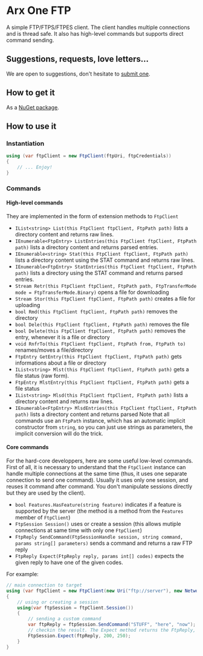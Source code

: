# Arx One FTP

A simple FTP/FTPS/FTPES client.
The client handles multiple connections and is thread safe.
It also has high-level commands but supports direct command sending.

## Suggestions, requests, love letters...

We are open to suggestions, don't hesitate to [submit one](https://github.com/ArxOne/FTP/issues).

## How to get it

As a [NuGet package](https://www.nuget.org/packages/ArxOne.Ftp).

## How to use it

### Instantiation

```csharp
using (var ftpClient = new FtpClient(ftpUri, ftpCredentials))
{
    // ... Enjoy!
}
```

### Commands

#### High-level commands

They are implemented in the form of extension methods to `FtpClient`
*  `IList<string> List(this FtpClient ftpClient, FtpPath path)` lists a directory content and returns raw lines.
*  `IEnumerable<FtpEntry> ListEntries(this FtpClient ftpClient, FtpPath path)` lists a directory content and returns parsed entries.
*  `IEnumerable<string> Stat(this FtpClient ftpClient, FtpPath path)` lists a directory content using the STAT command and returns raw lines.
*  `IEnumerable<FtpEntry> StatEntries(this FtpClient ftpClient, FtpPath path)` lists a directory using the STAT command and returns parsed entries.
*  `Stream Retr(this FtpClient ftpClient, FtpPath path, FtpTransferMode mode = FtpTransferMode.Binary)` opens a file for downloading
*  `Stream Stor(this FtpClient ftpClient, FtpPath path)` creates a file for uploading
*  `bool Rmd(this FtpClient ftpClient, FtpPath path)` removes the directory
*  `bool Dele(this FtpClient ftpClient, FtpPath path)` removes the file
*  `bool Delete(this FtpClient ftpClient, FtpPath path)` removes the entry, whenever it is a file or directory
*  `void RnfrTo(this FtpClient ftpClient, FtpPath from, FtpPath to)` renames/moves a file/directory
*  `FtpEntry GetEntry(this FtpClient ftpClient, FtpPath path)` gets informations about a file or directory
*  `IList<string> Mlst(this FtpClient ftpClient, FtpPath path)` gets a file status (raw form).
*  `FtpEntry MlstEntry(this FtpClient ftpClient, FtpPath path)` gets a file status 
*  `IList<string> Mlsd(this FtpClient ftpClient, FtpPath path)` lists a directory content and returns raw lines.
*  `IEnumerable<FtpEntry> MlsdEntries(this FtpClient ftpClient, FtpPath path)` lists a directory content and returns parsed Note that all commands use an `FtpPath` instance, which has an automatic implicit constructor from `string`, so you can just use strings as parameters, the implicit conversion will do the trick.

#### Core commands

For the hard-core developpers, here are some useful low-level commands.
First of all, it is necessary to understand that the `FtpClient` instance can handle multiple connections at the same time (thus, it uses one separate connection to send one command). Usually it uses only one session, and reuses it command after command. You don't manipulate sessions directly but they are used by the client).

* `bool Features.HasFeature(string feature)` indicates if a feature is supported by the server (the method is a method from the `Features` member of `FtpClient`)
* `FtpSession Session()` uses or create a session (this allows mutiple connections at same time with only one `FtpClient`)
* `FtpReply SendCommand(FtpSessionHandle session, string command, params string[] parameters)` sends a command and returns a raw FTP reply
*  `FtpReply Expect(FtpReply reply, params int[] codes)` expects the given reply to have one of the given codes.

For example:
```csharp
// main connection to target
using (var ftpClient = new FtpClient(new Uri("ftp://server"), new NetworkCredential("anonymous","me@me.com")))
{
    // using or creating a session
    using(var ftpSession = ftpClient.Session())
    {
        // sending a custom command
        var ftpReply = ftpSession.SendCommand("STUFF", "here", "now");
        // checkin the result. The Expect method returns the FtpReply, so SendCommand() and Expect() can be nested.
        FtpSession.Expect(ftpReply, 200, 250);
    }
}
```


